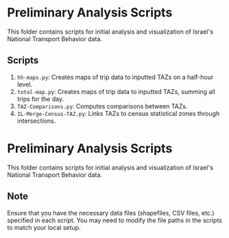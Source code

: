# Preliminary Analysis Scripts

This folder contains scripts for initial analysis and visualization of Israel's National Transport Behavior data.

## Scripts

1. `hh-maps.py`: Creates maps of trip data to inputted TAZs on a half-hour level.
2. `total-map.py`: Creates maps of trip data to inputted TAZs, summing all trips for the day.
3. `TAZ-Comparisons.py`: Computes comparisons between TAZs.
4. `IL-Merge-Census-TAZ.py`: Links TAZs to census statistical zones through intersections.

# Preliminary Analysis Scripts

This folder contains scripts for initial analysis and visualization of Israel's National Transport Behavior data.


## Note

Ensure that you have the necessary data files (shapefiles, CSV files, etc.) specified in each script. You may need to modify the file paths in the scripts to match your local setup.
